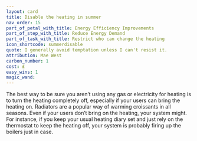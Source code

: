 ```yaml
---
layout: card
title: Disable the heating in summer
nav_order: 15
part_of_petal_with_title: Energy Efficiency Improvements
part_of_step_with_title: Reduce Energy Demand
part_of_task_with_title: Restrict who can change the heating
icon_shortcode: summerdisable
quote: I generally avoid temptation unless I can't resist it.
attribution: Mae West 
carbon_number: 1
cost: £
easy_wins: 1
magic_wand: 
---
```


<p>The best way to be sure you aren’t using any gas or electricity for heating is to turn the heating completely off, especially if your users can bring the heating on. Radiators are a popular way of warming croissants in all seasons.   Even if your users don’t bring on the heating, your system might. For instance, if you keep your usual heating diary set and just rely on the thermostat to keep the heating off, your system is probably firing up the boilers just in case.</p> 
